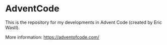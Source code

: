 # AdventCode
This is the repository for my developments in Advent Code (created by Eric Wastl).

More information: https://adventofcode.com/
